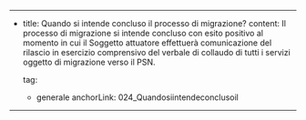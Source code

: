 ---
  - title: Quando si intende concluso il processo di migrazione?
    content: Il processo di migrazione si intende concluso con esito positivo al momento in cui il Soggetto attuatore effettuerà comunicazione del rilascio in esercizio comprensivo del verbale di collaudo di tutti i servizi oggetto di migrazione verso il PSN.

    tag:
      - generale
    anchorLink: 024_Quandosiintendeconclusoil
---